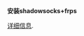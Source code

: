 __安装shadowsocks+frps__

[详细信息](https://github.com/xhyyd2022/vpn-frps/blob/main/shadowsocks%26frps.txt).
